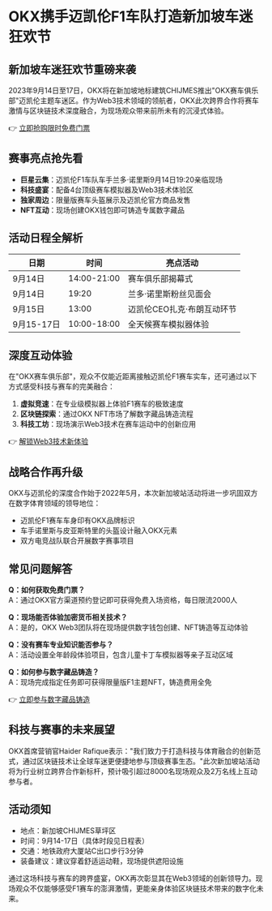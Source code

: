 # OKX携手迈凯伦F1车队打造新加坡车迷狂欢节

## 新加坡车迷狂欢节重磅来袭
2023年9月14日至17日，OKX将在新加坡地标建筑CHIJMES推出"OKX赛车俱乐部"迈凯伦主题车迷区。作为Web3技术领域的领航者，OKX此次跨界合作将赛车激情与区块链技术深度融合，为现场观众带来前所未有的沉浸式体验。

👉 [立即抢购限时免费门票](https://bit.ly/okx_welcome)

## 赛事亮点抢先看
- **巨星云集**：迈凯伦F1车队车手兰多·诺里斯9月14日19:20亲临现场
- **科技盛宴**：配备4台顶级赛车模拟器及Web3技术体验区
- **独家周边**：限量版赛车头盔展示及迈凯伦官方商品发售
- **NFT互动**：现场创建OKX钱包即可铸造专属数字藏品

## 活动日程全解析
| 日期       | 时间           | 亮点活动                     |
|------------|----------------|------------------------------|
| 9月14日    | 14:00-21:00    | 赛车俱乐部揭幕式              |
| 9月14日    | 19:20          | 兰多·诺里斯粉丝见面会         |
| 9月15日    | 13:00          | 迈凯伦CEO扎克·布朗互动环节    |
| 9月15-17日 | 10:00-18:00    | 全天候赛车模拟器体验          |

## 深度互动体验
在"OKX赛车俱乐部"，观众不仅能近距离接触迈凯伦F1赛车实车，还可通过以下方式感受科技与赛车的完美融合：
1. **虚拟竞速**：在专业级模拟器上体验F1赛车的极致速度
2. **区块链探索**：通过OKX NFT市场了解数字藏品铸造流程
3. **科技工坊**：现场演示Web3技术在赛车运动中的创新应用

👉 [解锁Web3技术新体验](https://bit.ly/okx_welcome)

## 战略合作再升级
OKX与迈凯伦的深度合作始于2022年5月，本次新加坡站活动将进一步巩固双方在数字体育领域的领导地位：
- 迈凯伦F1赛车车身印有OKX品牌标识
- 车手诺里斯与皮亚斯特里的头盔设计融入OKX元素
- 双方电竞战队联合开展数字赛事项目

## 常见问题解答
**Q：如何获取免费门票？**  
A：通过OKX官方渠道预约登记即可获得免费入场资格，每日限流2000人

**Q：现场能否体验加密货币相关技术？**  
A：是的，OKX Web3团队将在现场提供数字钱包创建、NFT铸造等互动体验

**Q：没有赛车专业知识能否参与？**  
A：活动设置全年龄段体验项目，包含儿童卡丁车模拟器等亲子互动区域

**Q：如何参与数字藏品铸造？**  
A：现场完成指定任务即可获得限量版F1主题NFT，铸造费用全免

👉 [立即参与数字藏品铸造](https://bit.ly/okx_welcome)

## 科技与赛事的未来展望
OKX首席营销官Haider Rafique表示："我们致力于打造科技与体育融合的创新范式，通过区块链技术让全球车迷更便捷地参与顶级赛事生态。"此次新加坡站活动将为行业树立跨界合作新标杆，预计吸引超过8000名现场观众及2万名线上互动参与者。

## 活动须知
- 地点：新加坡CHIJMES草坪区
- 时间：9月14-17日（具体时段见日程表）
- 交通：地铁政府大厦站C出口步行3分钟
- 装备建议：建议穿着舒适运动鞋，现场提供遮阳设施

通过这场科技与赛车的跨界盛宴，OKX再次彰显其在Web3领域的创新领导力。现场观众不仅能够感受F1赛车的澎湃激情，更能亲身体验区块链技术带来的数字化未来。